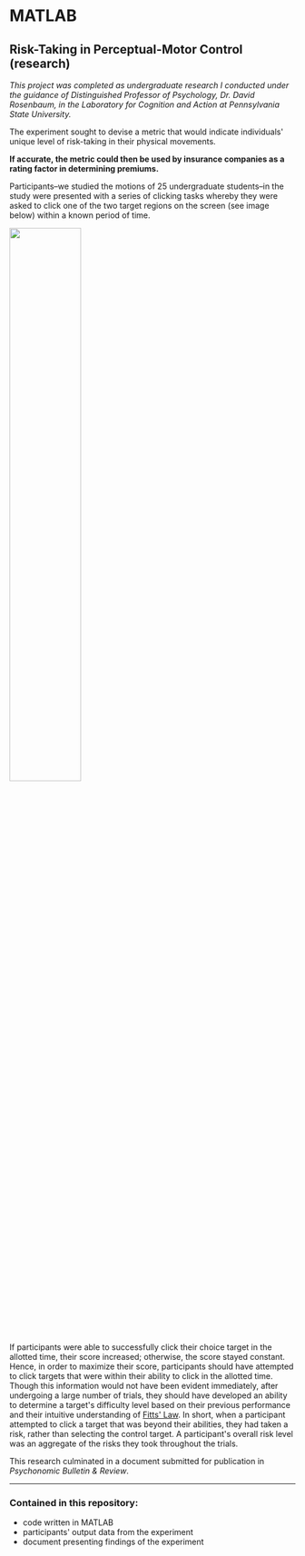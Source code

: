 # MATLAB
## Risk-Taking in Perceptual-Motor Control (research)

*This project was completed as undergraduate research I conducted under the guidance of Distinguished Professor of Psychology, Dr. David Rosenbaum, in the Laboratory for Cognition and Action at Pennsylvania State University.*

The experiment sought to devise a metric that would indicate individuals' unique level of risk-taking in their physical movements. 

**If accurate, the metric could then be used by insurance companies as a rating factor in determining premiums.**

Participants–we studied the motions of 25 undergraduate students–in the study were presented with a series of clicking tasks whereby they were asked to click one of the two target regions on the screen (see image below) within a known period of time. 

<img src="https://github.com/JosephKnittel/MATLAB/blob/main/Images/screen.png" width="50%">

If participants were able to successfully click their choice target in the allotted time, their score increased; otherwise, the score stayed constant. Hence, in order to maximize their score, participants should have attempted to click targets that were within their ability to click in the allotted time. Though this information would not have been evident immediately, after undergoing a large number of trials, they should have developed an ability to determine a target's difficulty level based on their previous performance and their intuitive understanding of [Fitts' Law](https://en.wikipedia.org/wiki/Fitts%27s_law). In short, when a participant attempted to click a target that was beyond their abilities, they had taken a risk, rather than selecting the control target. A participant's overall risk level was an aggregate of the risks they took throughout the trials.

This research culminated in a document submitted for publication in *Psychonomic Bulletin & Review*.

<hr>

### Contained in this repository:

- code written in MATLAB 
- participants' output data from the experiment
- document presenting findings of the experiment
